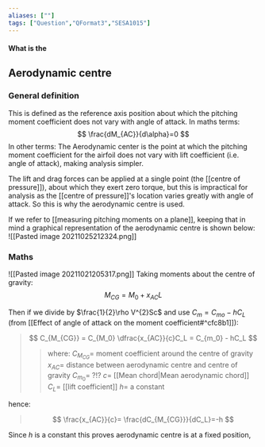 ```yaml
---
aliases: [""]
tags: ["Question","QFormat3","SESA1015"]
---
```


#### What is the
## Aerodynamic centre
### General definition
This is defined as the reference axis position about which the pitching moment coefficient does not  vary with angle of attack. In maths terms:
$$ \frac{dM_{AC}}{d\alpha}=0 $$
In other terms:
The Aerodynamic center is the point at which the pitching moment coefficient for the airfoil does not vary with lift coefficient (i.e. angle of attack), making analysis simpler.

The lift and drag forces can be applied at a single point (the [[centre of pressure]]), about which they exert zero torque, but this is impractical for analysis as the [[centre of pressure]]'s location varies greatly with angle of attack. So this is why the aerodynamic centre is used.

If we refer to [[measuring pitching moments on a plane]], keeping that in mind a graphical representation of the aerodynamic centre is shown below:
![[Pasted image 20211025212324.png]]

### Maths
![[Pasted image 20211021205317.png]]
Taking moments about the centre of gravity:
$$ M_{CG} = M_0 + x_{AC}L $$

Then if we divide by $\frac{1}{2}\rho V^{2}Sc$ and use $C_m = C_{mo}-hC_L$ (from [[Effect of angle of attack on the moment coefficient#^cfc8b1]]):

> $$ C_{M_{CG}} = C_{M_0} \dfrac{x_{AC}}{c}C_L = C_{m_0} - hC_L $$ 
>> where:
>> $C_{M_{CG}} =$  moment coefficient around the centre of gravity
>> $x_{AC} =$ distance between aerodynamic centre and centre of gravity
>> $C_{m_0} =$ ?!?
>> $c =$ [[Mean chord|Mean aerodynamic chord]]
>> $C_L =$ [[lift coefficient]]
>> $h =$ a constant

hence:
> $$ \frac{x_{AC}}{c}= \frac{dC_{M_{CG}}}{dC_L}=-h $$ 

Since $h$ is a constant this proves aerodynamic centre is at a fixed position,

